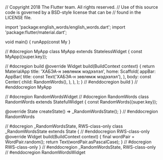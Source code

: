 










// Copyright 2018 The Flutter team. All rights reserved.
// Use of this source code is governed by a BSD-style license that can be
// found in the LICENSE file.

import 'package:english_words/english_words.dart';
import 'package:flutter/material.dart';

void main() {
  runApp(const My
}

// #docregion MyApp
class MyApp extends StatelessWidget {
  const MyApp({super.key});

  // #docregion build
  @override
  Widget build(BuildContext context) {
    return MaterialApp
      title: 'ХАБЭА-н зөвлөмж мэдээлэл',
      home: Scaffold(
        appBar: AppBar(
          title: const Text('ХАБЭА-н зөвлөмж мэдээлэл'),
        ),
        body: const Center(
          child: RandomWords(),
        ),
      ),
    );
  }
  // #enddocregion build
}
// #enddocregion MyApp

// #docregion RandomWordsWidget
// #docregion RandomWords
class RandomWords extends StatefulWidget {
  const RandomWords({super.key});

  @override
  State<RandomWords> createState() => _RandomWordsState();
}
// #enddocregion RandomWords

// #docregion _RandomWordsState, RWS-class-only
class _RandomWordsState extends State<RandomWords> {
  // #enddocregion RWS-class-only
  @override
  Widget build(BuildContext context) {
    final wordPair = WordPair.random();
    return Text(wordPair.asPascalCase);
  }
  // #docregion RWS-class-only
}
// #enddocregion _RandomWordsState, RWS-class-only
// #enddocregion RandomWordsWidget


